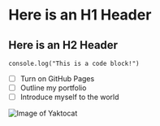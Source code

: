 # Here is an H1 Header
## Here is an H2 Header
```
console.log("This is a code block!")
```

- [ ] Turn on GitHub Pages
- [ ] Outline my portfolio
- [ ] Introduce myself to the world

![Image of Yaktocat](https://octodex.github.com/images/yaktocat.png)
